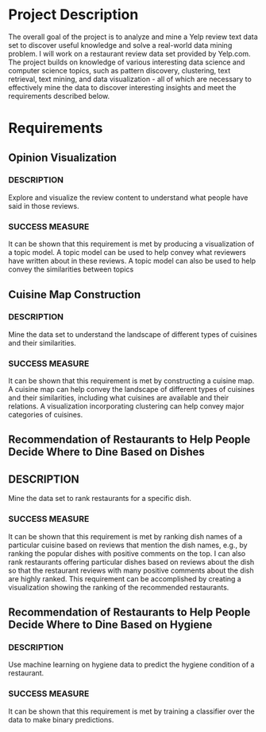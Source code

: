 # Project Description
The overall goal of the project is to analyze and mine a Yelp review text data set to discover useful knowledge and solve a real-world data mining problem. I will work on a restaurant review data set provided by Yelp.com. The project builds on knowledge of various interesting data science and computer science topics, such as pattern discovery, clustering, text retrieval, text mining, and data visualization - all of which are necessary to effectively mine the data to discover interesting insights and meet the requirements described below.

# Requirements
## Opinion Visualization
### DESCRIPTION
Explore and visualize the review content to understand what people have said in those reviews.
### SUCCESS MEASURE
It can be shown that this requirement is met by producing a visualization of a topic model. A topic model can be used to help convey what reviewers have written about in these reviews. A topic model can also be used to help convey the similarities between topics

## Cuisine Map Construction
### DESCRIPTION 
Mine the data set to understand the landscape of different types of cuisines and their similarities.
### SUCCESS MEASURE
It can be shown that this requirement is met by constructing a cuisine map. A cuisine map can help convey the landscape of different types of cuisines and their similarities, including what cuisines are available and their relations. A visualization incorporating clustering can help convey major categories of cuisines.
 
## Recommendation of Restaurants to Help People Decide Where to Dine Based on Dishes
## DESCRIPTION
Mine the data set to rank restaurants for a specific dish.
### SUCCESS MEASURE
It can be shown that this requirement is met by ranking dish names of a particular cuisine based on reviews that mention the dish names, e.g., by ranking the popular dishes with positive comments on the top. I can also rank restaurants offering particular dishes based on reviews about the dish so that the restaurant reviews with many positive comments about the dish are highly ranked. This requirement can be accomplished by creating a visualization showing the ranking of the recommended restaurants.

## Recommendation of Restaurants to Help People Decide Where to Dine Based on Hygiene
### DESCRIPTION
Use machine learning on hygiene data to predict the hygiene condition of a restaurant.
### SUCCESS MEASURE
It can be shown that this requirement is met by training a classifier over the data to make binary predictions.
